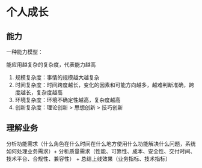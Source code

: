 # 个人成长

## 能力

一种能力模型：

能应用越复杂的复杂度，代表能力越高

1. 规模复杂度：事情的规模越大越复杂
2. 时间复杂度：时间跨度越长，变化的因素和可能方向越多，越难判断准确，跨度越长，复杂度越高
3. 环境复杂度：环境不确定性越高，复杂度越高
4. 创新复杂度：理论创新 > 思想创新 > 技巧创新

## 理解业务

分析功能需求（什么角色在什么时间在什么地方使用什么功能解决什么问题，系统如何处理业务需求）+ 分析质量需求（性能、可靠性、成本、安全性、交付时间、技术平台、合规性、兼容性） + 总结上线效果（业务指标、技术指标）

